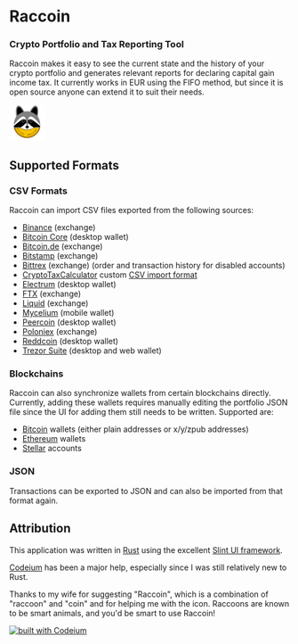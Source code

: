 # Raccoin

### Crypto Portfolio and Tax Reporting Tool

Raccoin makes it easy to see the current state and the history of your crypto
portfolio and generates relevant reports for declaring capital gain income tax.
It currently works in EUR using the FIFO method, but since it is open source
anyone can extend it to suit their needs.

<img src="raccoin_ui/ui/icons/app-icon.svg" width="64" height="64">

## Supported Formats

### CSV Formats

Raccoin can import CSV files exported from the following sources:

* [Binance](https://www.binance.com/) (exchange)
* [Bitcoin Core](https://bitcoin.org/en/bitcoin-core/) (desktop wallet)
* [Bitcoin.de](https://www.bitcoin.de/de) (exchange)
* [Bitstamp](https://www.bitstamp.net/) (exchange)
* [Bittrex](https://bittrex.com/) (exchange) (order and transaction history for disabled accounts)
* [CryptoTaxCalculator](https://cryptotaxcalculator.io/) custom [CSV import format](https://help.cryptotaxcalculator.io/en/articles/5777675-advanced-manual-custom-csv-import)
* [Electrum](https://www.electrum.org/) (desktop wallet)
* [FTX](https://ftx.com/) (exchange)
* [Liquid](https://www.liquid.com/) (exchange)
* [Mycelium](https://wallet.mycelium.com/) (mobile wallet)
* [Peercoin](https://www.peercoin.net/wallet) (desktop wallet)
* [Poloniex](https://poloniex.com/) (exchange)
* [Reddcoin](https://www.reddcoin.com/reddwallet.html) (desktop wallet)
* [Trezor Suite](https://trezor.io/trezor-suite) (desktop and web wallet)

### Blockchains

Raccoin can also synchronize wallets from certain blockchains directly. Currently, adding these wallets requires manually editing the portfolio JSON file since the UI for adding them still needs to be written. Supported are:

* [Bitcoin](https://bitcoin.org/) wallets (either plain addresses or x/y/zpub addresses)
* [Ethereum](https://ethereum.org/) wallets
* [Stellar](https://stellar.org/) accounts

### JSON

Transactions can be exported to JSON and can also be imported from that format again.

## Attribution

This application was written in [Rust](https://www.rust-lang.org/) using the excellent [Slint UI framework](https://slint.dev/).

[Codeium](https://codeium.com) has been a major help, especially since I was still relatively new to Rust.

Thanks to my wife for suggesting "Raccoin", which is a combination of "raccoon" and "coin" and for helping me with the icon. Raccoons are known to be smart animals, and you'd be smart to use Raccoin!

[![built with Codeium](https://codeium.com/badges/main)](https://codeium.com/profile)
